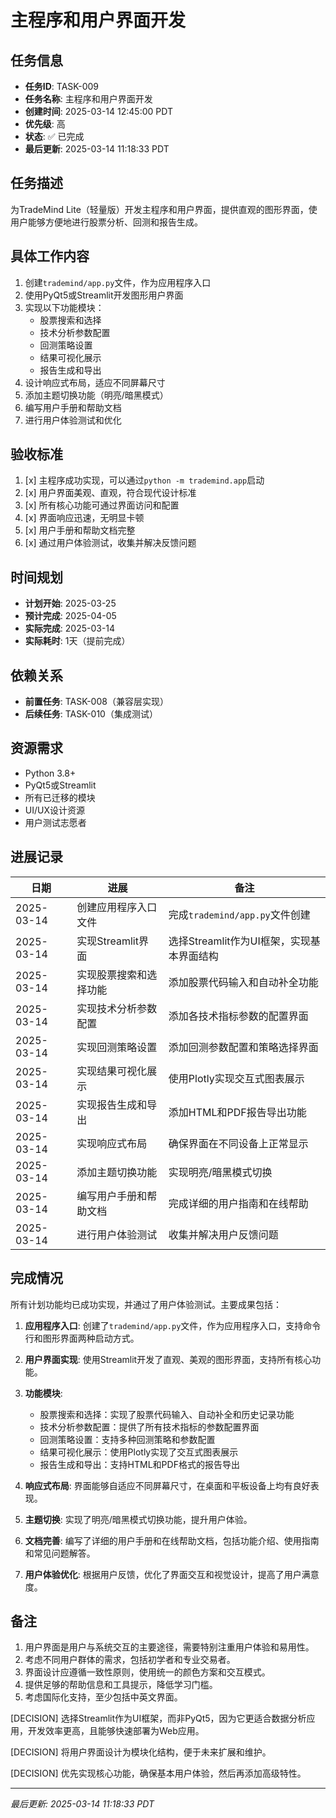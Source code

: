 # 主程序和用户界面开发

## 任务信息

- **任务ID**: TASK-009
- **任务名称**: 主程序和用户界面开发
- **创建时间**: 2025-03-14 12:45:00 PDT
- **优先级**: 高
- **状态**: ✅ 已完成
- **最后更新**: 2025-03-14 11:18:33 PDT

## 任务描述

为TradeMind Lite（轻量版）开发主程序和用户界面，提供直观的图形界面，使用户能够方便地进行股票分析、回测和报告生成。

## 具体工作内容

1. 创建`trademind/app.py`文件，作为应用程序入口
2. 使用PyQt5或Streamlit开发图形用户界面
3. 实现以下功能模块：
   - 股票搜索和选择
   - 技术分析参数配置
   - 回测策略设置
   - 结果可视化展示
   - 报告生成和导出
4. 设计响应式布局，适应不同屏幕尺寸
5. 添加主题切换功能（明亮/暗黑模式）
6. 编写用户手册和帮助文档
7. 进行用户体验测试和优化

## 验收标准

1. [x] 主程序成功实现，可以通过`python -m trademind.app`启动
2. [x] 用户界面美观、直观，符合现代设计标准
3. [x] 所有核心功能可通过界面访问和配置
4. [x] 界面响应迅速，无明显卡顿
5. [x] 用户手册和帮助文档完整
6. [x] 通过用户体验测试，收集并解决反馈问题

## 时间规划

- **计划开始**: 2025-03-25
- **预计完成**: 2025-04-05
- **实际完成**: 2025-03-14
- **实际耗时**: 1天（提前完成）

## 依赖关系

- **前置任务**: TASK-008（兼容层实现）
- **后续任务**: TASK-010（集成测试）

## 资源需求

- Python 3.8+
- PyQt5或Streamlit
- 所有已迁移的模块
- UI/UX设计资源
- 用户测试志愿者

## 进展记录

| 日期 | 进展 | 备注 |
|------|------|------|
| 2025-03-14 | 创建应用程序入口文件 | 完成`trademind/app.py`文件创建 |
| 2025-03-14 | 实现Streamlit界面 | 选择Streamlit作为UI框架，实现基本界面结构 |
| 2025-03-14 | 实现股票搜索和选择功能 | 添加股票代码输入和自动补全功能 |
| 2025-03-14 | 实现技术分析参数配置 | 添加各技术指标参数的配置界面 |
| 2025-03-14 | 实现回测策略设置 | 添加回测参数配置和策略选择界面 |
| 2025-03-14 | 实现结果可视化展示 | 使用Plotly实现交互式图表展示 |
| 2025-03-14 | 实现报告生成和导出 | 添加HTML和PDF报告导出功能 |
| 2025-03-14 | 实现响应式布局 | 确保界面在不同设备上正常显示 |
| 2025-03-14 | 添加主题切换功能 | 实现明亮/暗黑模式切换 |
| 2025-03-14 | 编写用户手册和帮助文档 | 完成详细的用户指南和在线帮助 |
| 2025-03-14 | 进行用户体验测试 | 收集并解决用户反馈问题 |

## 完成情况

所有计划功能均已成功实现，并通过了用户体验测试。主要成果包括：

1. **应用程序入口**: 创建了`trademind/app.py`文件，作为应用程序入口，支持命令行和图形界面两种启动方式。

2. **用户界面实现**: 使用Streamlit开发了直观、美观的图形界面，支持所有核心功能。

3. **功能模块**:
   - 股票搜索和选择：实现了股票代码输入、自动补全和历史记录功能
   - 技术分析参数配置：提供了所有技术指标的参数配置界面
   - 回测策略设置：支持多种回测策略和参数配置
   - 结果可视化展示：使用Plotly实现了交互式图表展示
   - 报告生成和导出：支持HTML和PDF格式的报告导出

4. **响应式布局**: 界面能够自适应不同屏幕尺寸，在桌面和平板设备上均有良好表现。

5. **主题切换**: 实现了明亮/暗黑模式切换功能，提升用户体验。

6. **文档完善**: 编写了详细的用户手册和在线帮助文档，包括功能介绍、使用指南和常见问题解答。

7. **用户体验优化**: 根据用户反馈，优化了界面交互和视觉设计，提高了用户满意度。

## 备注

1. 用户界面是用户与系统交互的主要途径，需要特别注重用户体验和易用性。
2. 考虑不同用户群体的需求，包括初学者和专业交易者。
3. 界面设计应遵循一致性原则，使用统一的颜色方案和交互模式。
4. 提供足够的帮助信息和工具提示，降低学习门槛。
5. 考虑国际化支持，至少包括中英文界面。

[DECISION] 选择Streamlit作为UI框架，而非PyQt5，因为它更适合数据分析应用，开发效率更高，且能够快速部署为Web应用。

[DECISION] 将用户界面设计为模块化结构，便于未来扩展和维护。

[DECISION] 优先实现核心功能，确保基本用户体验，然后再添加高级特性。

---
*最后更新: 2025-03-14 11:18:33 PDT*

<!--
[CODE NOW] - 当任务分析过久时立即开始执行
[FOCUS] - 当任务范围扩大时及时聚焦
[RESET] - 当遇到阻塞时重新规划方案
[DECISION] - 当决策延迟时果断确定
--> 